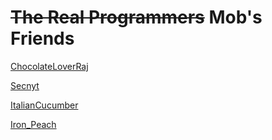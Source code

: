 # ~~The Real Programmers~~ Mob's Friends

[ChocolateLoverRaj](https://github.com/ChocolateLoverRaj)

[Secnyt](https://github.com/secnyt)

[ItalianCucumber](https://github.com/ItalianCucumber)

[Iron_Peach](https://github.com/IronPeach)
